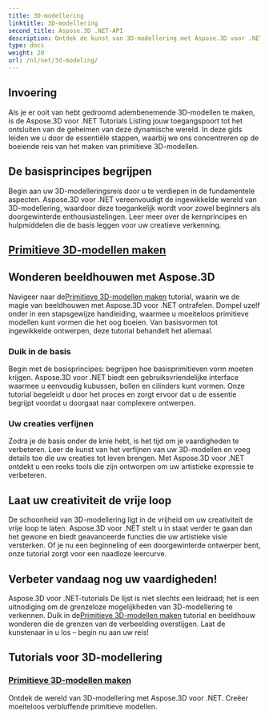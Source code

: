 ```yaml
---
title: 3D-modellering
linktitle: 3D-modellering
second_title: Aspose.3D .NET-API
description: Ontdek de kunst van 3D-modellering met Aspose.3D voor .NET! Maak eenvoudig boeiende primitieve modellen in deze uitgebreide tutorial. Laat vandaag nog uw creativiteit de vrije loop.
type: docs
weight: 20
url: /nl/net/3d-modeling/
---
```


## Invoering

Als je er ooit van hebt gedroomd adembenemende 3D-modellen te maken, is de Aspose.3D voor .NET Tutorials Listing jouw toegangspoort tot het ontsluiten van de geheimen van deze dynamische wereld. In deze gids leiden we u door de essentiële stappen, waarbij we ons concentreren op de boeiende reis van het maken van primitieve 3D-modellen.

## De basisprincipes begrijpen

Begin aan uw 3D-modelleringsreis door u te verdiepen in de fundamentele aspecten. Aspose.3D voor .NET vereenvoudigt de ingewikkelde wereld van 3D-modellering, waardoor deze toegankelijk wordt voor zowel beginners als doorgewinterde enthousiastelingen. Leer meer over de kernprincipes en hulpmiddelen die de basis leggen voor uw creatieve verkenning.

## [Primitieve 3D-modellen maken](./primitive-3d-models/)

## Wonderen beeldhouwen met Aspose.3D

 Navigeer naar de[Primitieve 3D-modellen maken](./primitive-3d-models/) tutorial, waarin we de magie van beeldhouwen met Aspose.3D voor .NET ontrafelen. Dompel uzelf onder in een stapsgewijze handleiding, waarmee u moeiteloos primitieve modellen kunt vormen die het oog boeien. Van basisvormen tot ingewikkelde ontwerpen, deze tutorial behandelt het allemaal.

### Duik in de basis

Begin met de basisprincipes: begrijpen hoe basisprimitieven vorm moeten krijgen. Aspose.3D voor .NET biedt een gebruiksvriendelijke interface waarmee u eenvoudig kubussen, bollen en cilinders kunt vormen. Onze tutorial begeleidt u door het proces en zorgt ervoor dat u de essentie begrijpt voordat u doorgaat naar complexere ontwerpen.

### Uw creaties verfijnen

Zodra je de basis onder de knie hebt, is het tijd om je vaardigheden te verbeteren. Leer de kunst van het verfijnen van uw 3D-modellen en voeg details toe die uw creaties tot leven brengen. Met Aspose.3D voor .NET ontdekt u een reeks tools die zijn ontworpen om uw artistieke expressie te verbeteren.

## Laat uw creativiteit de vrije loop

De schoonheid van 3D-modellering ligt in de vrijheid om uw creativiteit de vrije loop te laten. Aspose.3D voor .NET stelt u in staat verder te gaan dan het gewone en biedt geavanceerde functies die uw artistieke visie versterken. Of je nu een beginneling of een doorgewinterde ontwerper bent, onze tutorial zorgt voor een naadloze leercurve.

## Verbeter vandaag nog uw vaardigheden!

Aspose.3D voor .NET-tutorials De lijst is niet slechts een leidraad; het is een uitnodiging om de grenzeloze mogelijkheden van 3D-modellering te verkennen. Duik in de[Primitieve 3D-modellen maken](./primitive-3d-models/) tutorial en beeldhouw wonderen die de grenzen van de verbeelding overstijgen. Laat de kunstenaar in u los – begin nu aan uw reis!
## Tutorials voor 3D-modellering
### [Primitieve 3D-modellen maken](./primitive-3d-models/)
Ontdek de wereld van 3D-modellering met Aspose.3D voor .NET. Creëer moeiteloos verbluffende primitieve modellen.